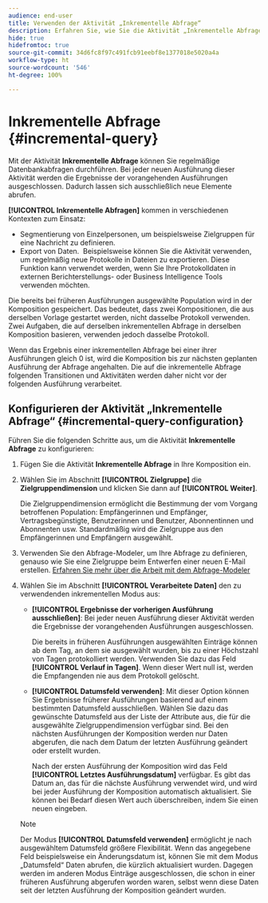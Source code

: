```yaml
---
audience: end-user
title: Verwenden der Aktivität „Inkrementelle Abfrage“
description: Erfahren Sie, wie Sie die Aktivität „Inkrementelle Abfrage“ verwenden.
hide: true
hidefromtoc: true
source-git-commit: 34d6fc8f97c491fcb91eebf8e1377018e5020a4a
workflow-type: ht
source-wordcount: '546'
ht-degree: 100%

---
```


# Inkrementelle Abfrage {#incremental-query}

<!-- Warning : contextual help IDs are declared in /start/get-started.md-->

Mit der Aktivität **Inkrementelle Abfrage** können Sie regelmäßige Datenbankabfragen durchführen. Bei jeder neuen Ausführung dieser Aktivität werden die Ergebnisse der vorangehenden Ausführungen ausgeschlossen. Dadurch lassen sich ausschließlich neue Elemente abrufen.

**[!UICONTROL Inkrementelle Abfragen]** kommen in verschiedenen Kontexten zum Einsatz:

* Segmentierung von Einzelpersonen, um beispielsweise Zielgruppen für eine Nachricht zu definieren.
* Export von Daten.  Beispielsweise können Sie die Aktivität verwenden, um regelmäßig neue Protokolle in Dateien zu exportieren. Diese Funktion kann verwendet werden, wenn Sie Ihre Protokolldaten in externen Berichterstellungs- oder Business Intelligence Tools verwenden möchten.

Die bereits bei früheren Ausführungen ausgewählte Population wird in der Komposition gespeichert. Das bedeutet, dass zwei Kompositionen, die aus derselben Vorlage gestartet werden, nicht dasselbe Protokoll verwenden. Zwei Aufgaben, die auf derselben inkrementellen Abfrage in derselben Komposition basieren, verwenden jedoch dasselbe Protokoll.

Wenn das Ergebnis einer inkrementellen Abfrage bei einer ihrer Ausführungen gleich 0 ist, wird die Komposition bis zur nächsten geplanten Ausführung der Abfrage angehalten. Die auf die inkrementelle Abfrage folgenden Transitionen und Aktivitäten werden daher nicht vor der folgenden Ausführung verarbeitet.

## Konfigurieren der Aktivität „Inkrementelle Abfrage“ {#incremental-query-configuration}

Führen Sie die folgenden Schritte aus, um die Aktivität **Inkrementelle Abfrage** zu konfigurieren:

1. Fügen Sie die Aktivität **Inkrementelle Abfrage** in Ihre Komposition ein.

1. Wählen Sie im Abschnitt **[!UICONTROL Zielgruppe]** die **Zielgruppendimension** und klicken Sie dann auf **[!UICONTROL Weiter]**.

   Die Zielgruppendimension ermöglicht die Bestimmung der vom Vorgang betroffenen Population: Empfängerinnen und Empfänger, Vertragsbegünstigte, Benutzerinnen und Benutzer, Abonnentinnen und Abonnenten usw. Standardmäßig wird die Zielgruppe aus den Empfängerinnen und Empfängern ausgewählt. <!--[Learn more about targeting dimensions](../../audience/about-recipients.md#targeting-dimensions)-->

1. Verwenden Sie den Abfrage-Modeler, um Ihre Abfrage zu definieren, genauso wie Sie eine Zielgruppe beim Entwerfen einer neuen E-Mail erstellen. [Erfahren Sie mehr über die Arbeit mit dem Abfrage-Modeler](../../query/query-modeler-overview.md)

1. Wählen Sie im Abschnitt **[!UICONTROL Verarbeitete Daten]** den zu verwendenden inkrementellen Modus aus:

   * **[!UICONTROL Ergebnisse der vorherigen Ausführung ausschließen]**: Bei jeder neuen Ausführung dieser Aktivität werden die Ergebnisse der vorangehenden Ausführungen ausgeschlossen.

     Die bereits in früheren Ausführungen ausgewählten Einträge können ab dem Tag, an dem sie ausgewählt wurden, bis zu einer Höchstzahl von Tagen protokolliert werden. Verwenden Sie dazu das Feld **[!UICONTROL Verlauf in Tagen]**. Wenn dieser Wert null ist, werden die Empfangenden nie aus dem Protokoll gelöscht.

   * **[!UICONTROL Datumsfeld verwenden]**: Mit dieser Option können Sie Ergebnisse früherer Ausführungen basierend auf einem bestimmten Datumsfeld ausschließen. Wählen Sie dazu das gewünschte Datumsfeld aus der Liste der Attribute aus, die für die ausgewählte Zielgruppendimension verfügbar sind. Bei den nächsten Ausführungen der Komposition werden nur Daten abgerufen, die nach dem Datum der letzten Ausführung geändert oder erstellt wurden.

     Nach der ersten Ausführung der Komposition wird das Feld **[!UICONTROL Letztes Ausführungsdatum]** verfügbar. Es gibt das Datum an, das für die nächste Ausführung verwendet wird, und wird bei jeder Ausführung der Komposition automatisch aktualisiert. Sie können bei Bedarf diesen Wert auch überschreiben, indem Sie einen neuen eingeben.

   >[!NOTE]
   >
   >Der Modus **[!UICONTROL Datumsfeld verwenden]** ermöglicht je nach ausgewähltem Datumsfeld größere Flexibilität. Wenn das angegebene Feld beispielsweise ein Änderungsdatum ist, können Sie mit dem Modus „Datumsfeld“ Daten abrufen, die kürzlich aktualisiert wurden. Dagegen werden im anderen Modus Einträge ausgeschlossen, die schon in einer früheren Ausführung abgerufen worden waren, selbst wenn diese Daten seit der letzten Ausführung der Komposition geändert wurden.

<!--

## Example {#incremental-query-example}

The following example shows the configuration of a workflow which filters every week the profiles in the Adobe Campaign database that are subscribed to the Yoga Newsletter service, to send them a welcome email.

![](../assets/incremental-query-example.png)

The workflow is made up of the following elements:

* A **[!UICONTROL Scheduler]** activity, to execute the workflow every Monday at 6 am.
* An **[!UICONTROL Incremental query]** activity, which targets all of the current subscribers during the first execution, then only the new subscribers of that week during the following executions.
* An **[!UICONTROL Email delivery]** activity.
-->
